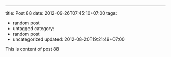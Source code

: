 ---
title: Post 88
date: 2012-09-26T07:45:10+07:00
tags:
  - random post
  - untagged
category:
  - random post
  - uncategorized
updated: 2012-08-20T19:21:49+07:00

This is content of post 88